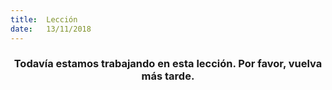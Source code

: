 ```yaml
---
title:  Lección
date:   13/11/2018
---
```


### <center>Todavía estamos trabajando en esta lección. Por favor, vuelva más tarde.</center>